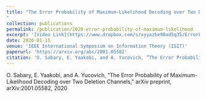 ```yaml
---
title: "The Error Probability of Maximum-Likelihood Decoding over Two Deletion Channels
"
collection: publications
permalink: /publication/2020-error-probability-of-maximum-likelihood
excerpt: '[Video Link](https://www.dropbox.com/s/xyyazhe90ad5q35/ErrorProb.mp4?dl=0)'
date: 2020-01-15
venue: 'IEEE International Symposium on Information Theory (ISIT)'
paperurl: 'https://arxiv.org/abs/2001.05582'
citation: 'O. Sabary, E. Yaakobi, and A. Yucovich, ”The Error Probability of Maximum-Likelihood Decoding over Two Deletion Channels," arXiv preprint, arXiv:2001.05582, 2020'
---
```

O. Sabary, E. Yaakobi, and A. Yucovich, ”The Error Probability of Maximum-Likelihood Decoding over Two Deletion Channels," arXiv preprint, arXiv:2001.05582, 2020
